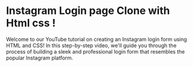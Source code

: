 # Instagram Login page Clone with Html css !
Welcome to our YouTube tutorial on creating an Instagram login form using HTML and CSS! In this step-by-step video, we'll guide you through the process of building a sleek and professional login form that resembles the popular Instagram platform.
